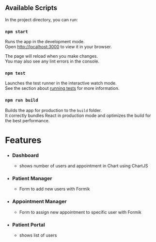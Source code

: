 ## Available Scripts

In the project directory, you can run:

### `npm start`

Runs the app in the development mode.\
Open [http://localhost:3000](http://localhost:3000) to view it in your browser.

The page will reload when you make changes.\
You may also see any lint errors in the console.

### `npm test`

Launches the test runner in the interactive watch mode.\
See the section about [running tests](https://facebook.github.io/create-react-app/docs/running-tests) for more information.

### `npm run build`

Builds the app for production to the `build` folder.\
It correctly bundles React in production mode and optimizes the build for the best performance.

# Features

-   ### Dashboard

    -   shows number of users and appointment in Chart using ChartJS

-   ### Patient Manager

    -   Form to add new users with Formik

-   ### Appointment Manager

    -   Form to assign new appointment to specific user with Formik

-   ### Patient Portal

    -   shows list of users
